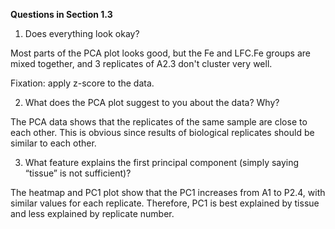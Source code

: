**Questions in Section 1.3**     
1. Does everything look okay?    
   
Most parts of the PCA plot looks good, but the Fe and LFC.Fe groups are mixed together, and 3 replicates of A2.3 don't cluster very well.    
    
Fixation: apply z-score to the data.    
   

2. What does the PCA plot suggest to you about the data? Why?   
   
The PCA data shows that the replicates of the same sample are close to each other. This is obvious since results of biological replicates should be similar to each other.   
   

3. What feature explains the first principal component (simply saying “tissue” is not sufficient)?   
   
The heatmap and PC1 plot show that the PC1 increases from A1 to P2.4, with similar values for each replicate. Therefore, PC1 is best explained by tissue and less explained by replicate number.   
   



